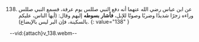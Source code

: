 138. عن ابن عباس رضي الله عنهما أنه دفع النبي صللس يوم عرفة، فسمع النبي صللس وراءه زجرًا شديدًا وضربًا وصوتًا للإبل، **فأشار** **بسوطه** إليهم وقال: (أيها الناس، عليكم بالسكينة، فإن البر ليس بالإيضاع).
{: value="138" }

--vid:{attach}v_138.webm--
